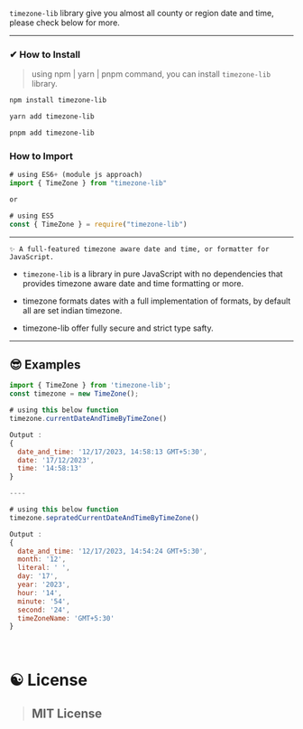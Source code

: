 `timezone-lib` library give you almost all county or region date and time, please check below for more.

---

### ✔ How to Install

> using npm | yarn | pnpm command, you can install `timezone-lib` library.

```bash
npm install timezone-lib
```

```bash
yarn add timezone-lib
```

```bash
pnpm add timezone-lib
```

### How to Import

```javascript
# using ES6+ (module js approach)
import { TimeZone } from "timezone-lib"

or

# using ES5
const { TimeZone } = require("timezone-lib")
```

---

`✨ A full-featured timezone aware date and time, or formatter for JavaScript.`

- `timezone-lib` is a library in pure JavaScript with no dependencies that provides timezone aware date and time formatting or more.

- timezone formats dates with a full implementation of formats, by default all are set indian timezone.

- timezone-lib offer fully secure and strict type safty.

---

## 😎 Examples

```javascript
import { TimeZone } from 'timezone-lib';
const timezone = new TimeZone();

# using this below function
timezone.currentDateAndTimeByTimeZone()

Output :
{
  date_and_time: '12/17/2023, 14:58:13 GMT+5:30',
  date: '17/12/2023',
  time: '14:58:13'
}

----

# using this below function
timezone.sepratedCurrentDateAndTimeByTimeZone()

Output :
{
  date_and_time: '12/17/2023, 14:54:24 GMT+5:30',
  month: '12',
  literal: ' ',
  day: '17',
  year: '2023',
  hour: '14',
  minute: '54',
  second: '24',
  timeZoneName: 'GMT+5:30'
}
```

<br>

# ☯ License

> ## MIT License
